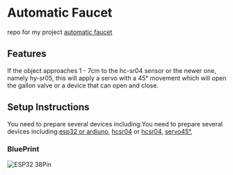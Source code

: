 # Automatic Faucet

repo for my project [automatic faucet](https://www.kraususa.com/media/catalog/product/cache/52cf1437e0c87a314ac10af8c2d08f26/k/s/ksb-10001sfs_18.jpg)

## Features

If the object approaches 1 - 7cm to the hc-sr04 sensor or the newer one, namely hy-sr05, this will apply a servo with a 45° movement which will open the gallon valve or a device that can open and close.

## Setup Instructions

You need to prepare several devices including:You need to prepare several devices including:[esp32 or ardiuno](https://www.elprocus.com/wp-content/uploads/ESP32-vs-Arduino.jpg), [hcsr04](https://images.theengineeringprojects.com/image/webp/2018/10/Introduction-to-HC-SR04.jpg.webp?ssl=1) or
[hcsr04](https://sc04.alicdn.com/kf/Hf469ac9cbcf949d5a27898beaf1b38a27.jpg), [servo45°](https://blogger.googleusercontent.com/img/b/R29vZ2xl/AVvXsEhYB2ZESmr5b-K3_NzMJpsPRUOrpRySyHW3n1xmXUBWe1WAWRYDA0sBLYOY_ebz7C3c0eNAch4Q_X7PmdTRlxyWLmDFOJ6ZglwKTRHvOhblVB580v30azQM9Yg9As6pnt0GYb2s2cx4aZeC7twjKiWdBDbZsMWzno15v7ORFB4bL-7l1RJtK59Ag9fr/s400/motor%20servo.jpg),


### BluePrint

![ESP32 38Pin](https://embeddednesia.com/v1/wp-content/uploads/2019/05/pinout.png)
